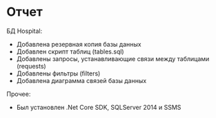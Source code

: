# Отчет

 БД Hospital:
+ Добавлена резервная копия базы данных
+ Добавлен скрипт таблиц (tables.sql)
+ Добавлены запросы, устанавливающие связи между таблицами (requests)
+ Добавлены фильтры (filters)
+ Добавлена диаграмма связей базы данных

 Прочее:
 + Был установлен .Net Core SDK, SQLServer 2014 и SSMS

